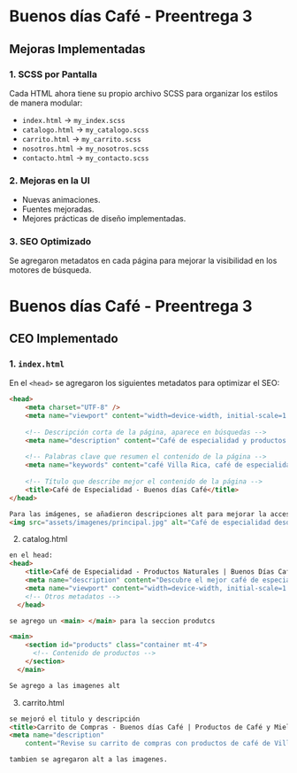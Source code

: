 # Buenos días Café - Preentrega 3

## Mejoras Implementadas

### 1. SCSS por Pantalla
Cada HTML ahora tiene su propio archivo SCSS para organizar los estilos de manera modular:
- `index.html` -> `my_index.scss`
- `catalogo.html` -> `my_catalogo.scss`
- `carrito.html` -> `my_carrito.scss`
- `nosotros.html` -> `my_nosotros.scss`
- `contacto.html` -> `my_contacto.scss`

### 2. Mejoras en la UI
- Nuevas animaciones.
- Fuentes mejoradas.
- Mejores prácticas de diseño implementadas.

### 3. SEO Optimizado
Se agregaron metadatos en cada página para mejorar la visibilidad en los motores de búsqueda.

# Buenos días Café - Preentrega 3

## CEO Implementado

### 1. `index.html`

En el `<head>` se agregaron los siguientes metadatos para optimizar el SEO:

```html
<head>
    <meta charset="UTF-8" />
    <meta name="viewport" content="width=device-width, initial-scale=1.0" />
    
    <!-- Descripción corta de la página, aparece en búsquedas -->
    <meta name="description" content="Café de especialidad y productos artesanales desde Villa Rica, Perú." />
    
    <!-- Palabras clave que resumen el contenido de la página -->
    <meta name="keywords" content="café Villa Rica, café de especialidad, miel pura, chocolate artesanal, licor de café" />
    
    <!-- Título que describe mejor el contenido de la página -->
    <title>Café de Especialidad - Buenos días Café</title>
</head>

Para las imágenes, se añadieron descripciones alt para mejorar la accesibilidad y el SEO:
<img src="assets/imagenes/principal.jpg" alt="Café de especialidad desde Villa Rica" class="intro-image">
```
2. catalog.html 
```html
en el head:
<head>
    <title>Café de Especialidad - Productos Naturales | Buenos Días Café</title>
    <meta name="description" content="Descubre el mejor café de especialidad de Villa Rica y productos naturales como miel pura, chocolate artesanal y más. Compra online en Buenos Días Café.">
    <meta name="viewport" content="width=device-width, initial-scale=1.0">
    <!-- Otros metadatos -->
  </head>

se agrego un <main> </main> para la seccion produtcs

<main>
    <section id="products" class="container mt-4">
      <!-- Contenido de productos -->
    </section>
  </main>

Se agrego a las imagenes alt
```
3. carrito.html
```html
se mejoró el titulo y descripción 
<title>Carrito de Compras - Buenos días Café | Productos de Café y Miel</title>
<meta name="description"
    content="Revise su carrito de compras con productos de café de Villa Rica y miel pura. Finalice su compra y disfrute de nuestros productos de alta calidad.">

tambien se agregaron alt a las imagenes.
```

